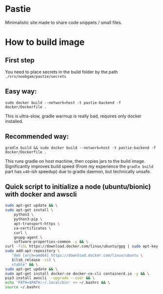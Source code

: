 # Pastie

Minimalistic site made to share code snippets / small files.

# How to build image

## First step

You need to place secrets in the build folder by the path `./srv/noobgam/pastie/secrets`

## Easy way:

`sudo docker build --network=host -t pastie-backend -f docker/Dockerfile .`

This is ultra-slow, gradle warmup is really bad, requires only docker installed.

## Recommended way:

`gradle build && sudo docker build --network=host -t pastie-backend -f docker/Dockerfile .`

This runs gradle on host machine, then copies jars to the build image. Significantly improves build speed (From my experience the `gradle build` part has `x40`-ish speedup) due to gradle daemon, but technically unsafe.

## Quick script to initialize a node (ubuntu/bionic) with docker and awscli

```bash
sudo apt-get update && \
sudo apt-get install \
    python3 \
    python3-pip \
    apt-transport-https \
    ca-certificates \
    curl \
    gnupg-agent \
    software-properties-common -y && \
curl -fsSL https://download.docker.com/linux/ubuntu/gpg | sudo apt-key add - && \
sudo add-apt-repository \
   "deb [arch=amd64] https://download.docker.com/linux/ubuntu \
   $(lsb_release -cs) \
   stable" && \
sudo apt-get update && \
sudo apt-get install docker-ce docker-ce-cli containerd.io -y && \
pip3 install awscli --upgrade --user && \
echo 'PATH=$PATH:~/.local/bin' >> ~/.bashrc && \
source ~/.bashrc
```
